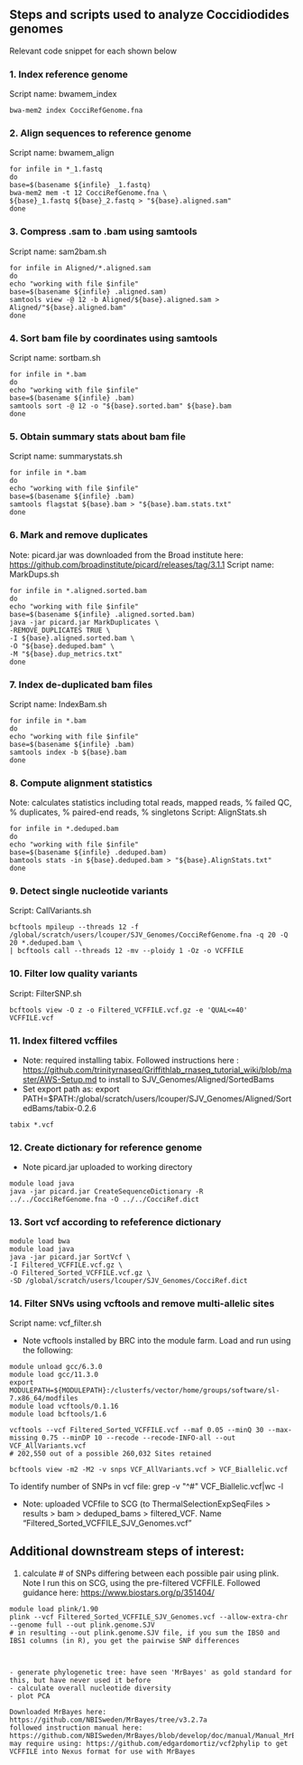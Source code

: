 ## Steps and scripts used to analyze Coccidiodides genomes 
Relevant code snippet for each shown below

### 1. Index reference genome  
Script name: bwamem_index
```
bwa-mem2 index CocciRefGenome.fna
```

### 2. Align sequences to reference genome    
Script name: bwamem_align
```
for infile in *_1.fastq
do
base=$(basename ${infile} _1.fastq)
bwa-mem2 mem -t 12 CocciRefGenome.fna \
${base}_1.fastq ${base}_2.fastq > "${base}.aligned.sam"
done
```

### 3. Compress .sam to .bam using samtools
Script name: sam2bam.sh
```
for infile in Aligned/*.aligned.sam
do
echo "working with file $infile"
base=$(basename ${infile} .aligned.sam)
samtools view -@ 12 -b Aligned/${base}.aligned.sam > Aligned/"${base}.aligned.bam"
done
```

### 4. Sort bam file by coordinates using samtools
Script name: sortbam.sh
```
for infile in *.bam
do
echo "working with file $infile"
base=$(basename ${infile} .bam)
samtools sort -@ 12 -o "${base}.sorted.bam" ${base}.bam
done
```

### 5. Obtain summary stats about bam file
Script name: summarystats.sh
```
for infile in *.bam
do
echo "working with file $infile"
base=$(basename ${infile} .bam)
samtools flagstat ${base}.bam > "${base}.bam.stats.txt"
done
```

### 6. Mark and remove duplicates 
Note: picard.jar was downloaded from the Broad institute here: https://github.com/broadinstitute/picard/releases/tag/3.1.1
Script name: MarkDups.sh
```
for infile in *.aligned.sorted.bam
do
echo "working with file $infile"
base=$(basename ${infile} .aligned.sorted.bam)
java -jar picard.jar MarkDuplicates \
-REMOVE_DUPLICATES TRUE \
-I ${base}.aligned.sorted.bam \
-O "${base}.deduped.bam" \
-M "${base}.dup_metrics.txt"
done
```

### 7. Index de-duplicated bam files 
Script name: IndexBam.sh
```
for infile in *.bam
do
echo "working with file $infile"
base=$(basename ${infile} .bam)
samtools index -b ${base}.bam
done
```

### 8. Compute alignment statistics
Note: calculates statistics including total reads, mapped reads, % failed QC, % duplicates, % paired-end reads, % singletons
Script: AlignStats.sh   
```
for infile in *.deduped.bam
do
echo "working with file $infile"
base=$(basename ${infile} .deduped.bam)
bamtools stats -in ${base}.deduped.bam > "${base}.AlignStats.txt"
done
```

### 9. Detect single nucleotide variants
Script: CallVariants.sh
```
bcftools mpileup --threads 12 -f /global/scratch/users/lcouper/SJV_Genomes/CocciRefGenome.fna -q 20 -Q 20 *.deduped.bam \
| bcftools call --threads 12 -mv --ploidy 1 -Oz -o VCFFILE
```

### 10. Filter low quality variants
Script: FilterSNP.sh
```
bcftools view -O z -o Filtered_VCFFILE.vcf.gz -e 'QUAL<=40' VCFFILE.vcf
```

### 11. Index filtered vcffiles
* Note: required installing tabix. Followed instructions here : https://github.com/trinityrnaseq/Griffithlab_rnaseq_tutorial_wiki/blob/master/AWS-Setup.md to install to SJV_Genomes/Aligned/SortedBams
* Set export path as: export PATH=$PATH:/global/scratch/users/lcouper/SJV_Genomes/Aligned/SortedBams/tabix-0.2.6
```
tabix *.vcf
```

### 12. Create dictionary for reference genome
* Note picard.jar uploaded to working directory
```
module load java
java -jar picard.jar CreateSequenceDictionary -R ../../CocciRefGenome.fna -O ../../CocciRef.dict
```

### 13. Sort vcf according to refeference dictionary 
```
module load bwa
module load java
java -jar picard.jar SortVcf \
-I Filtered_VCFFILE.vcf.gz \
-O Filtered_Sorted_VCFFILE.vcf.gz \
-SD /global/scratch/users/lcouper/SJV_Genomes/CocciRef.dict
```

### 14. Filter SNVs using vcftools and remove multi-allelic sites 
Script name: vcf_filter.sh

* Note vcftools installed by BRC into the module farm. Load and run using the following:
```
module unload gcc/6.3.0
module load gcc/11.3.0
export MODULEPATH=${MODULEPATH}:/clusterfs/vector/home/groups/software/sl-7.x86_64/modfiles
module load vcftools/0.1.16
module load bcftools/1.6

vcftools --vcf Filtered_Sorted_VCFFILE.vcf --maf 0.05 --minQ 30 --max-missing 0.75 --minDP 10 --recode --recode-INFO-all --out VCF_AllVariants.vcf
# 202,550 out of a possible 260,032 Sites retained

bcftools view -m2 -M2 -v snps VCF_AllVariants.vcf > VCF_Biallelic.vcf
```
To identify number of SNPs in vcf file:
grep -v "^#" VCF_Biallelic.vcf|wc -l

* Note: 
uploaded VCFfile to SCG (to ThermalSelectionExpSeqFiles > results > bam > deduped_bams > filtered_VCF. Name “Filtered_Sorted_VCFFILE_SJV_Genomes.vcf”


## Additional downstream steps of interest:
1. calculate # of SNPs differing between each possible pair using plink.
Note I run this on SCG, using the pre-filtered VCFFILE. Followed guidance here: https://www.biostars.org/p/351404/

```
module load plink/1.90
plink --vcf Filtered_Sorted_VCFFILE_SJV_Genomes.vcf --allow-extra-chr --genome full --out plink.genome.SJV
# in resulting --out plink.genome.SJV file, if you sum the IBS0 and IBS1 columns (in R), you get the pairwise SNP differences



- generate phylogenetic tree: have seen 'MrBayes' as gold standard for this, but have never used it before
- calculate overall nucleotide diversity
- plot PCA

Downloaded MrBayes here: https://github.com/NBISweden/MrBayes/tree/v3.2.7a
followed instruction manual here: https://github.com/NBISweden/MrBayes/blob/develop/doc/manual/Manual_MrBayes_v3.2.pdf
may require using: https://github.com/edgardomortiz/vcf2phylip to get VCFFILE into Nexus format for use with MrBayes

